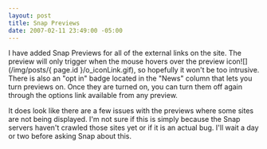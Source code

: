 ```yaml
---
layout: post
title: Snap Previews
date: 2007-02-11 23:49:00 -05:00
---
```


I have added Snap Previews for all of the external links on the site. The preview will only trigger when the mouse hovers over the preview icon![](/img/posts/{ page.id }/o_iconLink.gif), so hopefully it won't be too intrusive. There is also an "opt in" badge located in the "News" column that lets you turn previews on. Once they are turned on, you can turn them off again through the options link available from any preview.

It does look like there are a few issues with the previews where some sites are not being displayed. I'm not sure if this is simply because the Snap servers haven't crawled those sites yet or if it is an actual bug. I'll wait a day or two before asking Snap about this.
